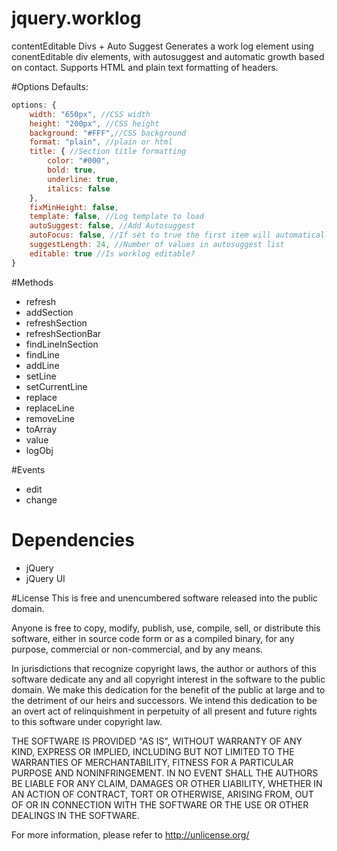 # jquery.worklog
contentEditable Divs + Auto Suggest
Generates a work log element using conentEditable div elements, with autosuggest and automatic growth based on contact. Supports HTML and plain text formatting of headers.

#Options
Defaults:
```javascript
options: {
    width: "650px", //CSS width
    height: "200px", //CSS height
    background: "#FFF",//CSS background
    format: "plain", //plain or html
    title: { //Section title formatting
        color: "#000",
        bold: true,
        underline: true,
        italics: false
    },
    fixMinHeight: false,
    template: false, //Log template to load
    autoSuggest: false, //Add Autosuggest
    autoFocus: false, //If set to true the first item will automatically be focused when the menu is shown.
    suggestLength: 24, //Number of values in autosuggest list
    editable: true //Is worklog editable?
}
```

#Methods
- refresh
- addSection
- refreshSection
- refreshSectionBar
- findLineInSection
- findLine
- addLine
- setLine
- setCurrentLine
- replace
- replaceLine
- removeLine
- toArray
- value
- logObj

#Events
- edit
- change

# Dependencies
- jQuery
- jQuery UI

#License
This is free and unencumbered software released into the public domain.

Anyone is free to copy, modify, publish, use, compile, sell, or
distribute this software, either in source code form or as a compiled
binary, for any purpose, commercial or non-commercial, and by any
means.

In jurisdictions that recognize copyright laws, the author or authors
of this software dedicate any and all copyright interest in the
software to the public domain. We make this dedication for the benefit
of the public at large and to the detriment of our heirs and
successors. We intend this dedication to be an overt act of
relinquishment in perpetuity of all present and future rights to this
software under copyright law.

THE SOFTWARE IS PROVIDED "AS IS", WITHOUT WARRANTY OF ANY KIND,
EXPRESS OR IMPLIED, INCLUDING BUT NOT LIMITED TO THE WARRANTIES OF
MERCHANTABILITY, FITNESS FOR A PARTICULAR PURPOSE AND NONINFRINGEMENT.
IN NO EVENT SHALL THE AUTHORS BE LIABLE FOR ANY CLAIM, DAMAGES OR
OTHER LIABILITY, WHETHER IN AN ACTION OF CONTRACT, TORT OR OTHERWISE,
ARISING FROM, OUT OF OR IN CONNECTION WITH THE SOFTWARE OR THE USE OR
OTHER DEALINGS IN THE SOFTWARE.

For more information, please refer to <http://unlicense.org/>
